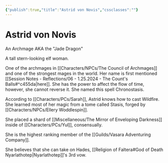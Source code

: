 ```yaml
---
{"publish":true,"title":"Astrid von Novis","cssclasses":""}
---
```



# Astrid von Novis

An Archmage AKA the "Jade Dragon"

A tall stern-looking elf woman.

One of the archmages in [[Characters/NPCs/The Council of Archmages]] and one of the strongest mages in the world. Her name is first mentioned [[Session Notes - Reflections/06 - 1.25.2024 - The Count's Balls#^c455da\|here]]. She has the power to affect the flow of time, however, she cannot reverse it. She named this spell Chronostasis.

According to [[Characters/PCs/Sarah]], Astrid knows how to cast Wildfire. She learned most of her magic from a tome called Stasis, forged by [[Characters/NPCs/Ellery Woddlespin]].

She placed a shard of [[Miscellaneous/The Mirror of Enveloping Darkness]] inside of [[Characters/PCs/Yul]], consensually.

She is the highest ranking member of the [[Guilds/Vasara Adventuring Company]].

She believes that she can take on Hades, [[Religion of Faltera#God of Death Nyarlathotep\|Nyarlathotep]]'s 3rd vow.
